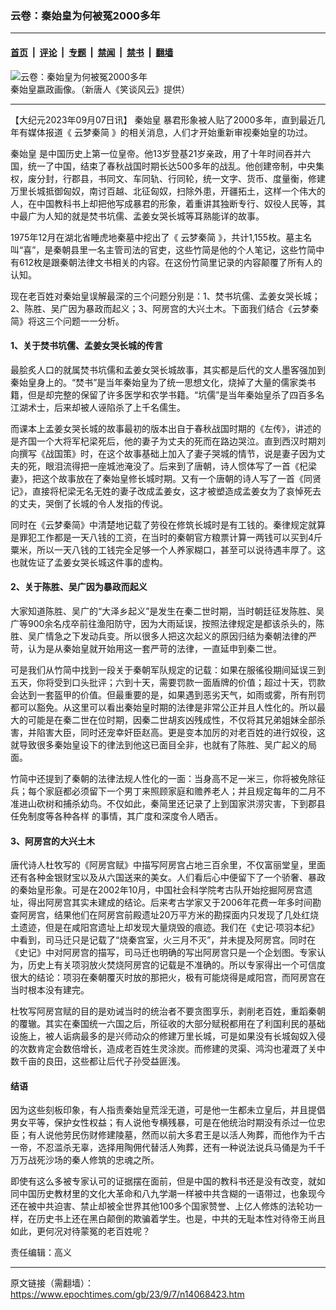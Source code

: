 ### 云卷：秦始皇为何被冤2000多年

---

#### [首页](../../../..?n14068423) &nbsp;|&nbsp; [评论](../../../../../epoch-comment?n14068423) &nbsp;|&nbsp; [专题](../../../../../epoch-special?n14068423) &nbsp;|&nbsp; [禁闻](../../../../../epoch-news?n14068423) &nbsp;|&nbsp; [禁书](../../../../../books?n14068423) &nbsp;|&nbsp; [翻墙](https://github.com/gfw-breaker/nogfw/blob/master/README.md?n14068423)


<div><img alt="云卷：秦始皇为何被冤2000多年" class="attachment-djy_600_400 size-djy_600_400 wp-post-image" src="https://i.epochtimes.com/assets/uploads/2023/09/id14068481-1604051527192669-600x400-600x400.jpg"/>
<div class="caption">
 秦始皇嬴政画像。（新唐人《笑谈风云》提供）
</div></div><hr/><div class="post_content" id="artbody" itemprop="articleBody">
 <!-- article content begin -->
 <p>
  【大纪元2023年09月07日讯】
  <ok href="https://www.epochtimes.com/gb/tag/%E7%A7%A6%E5%A7%8B%E7%9A%87.html">
   秦始皇
  </ok>
  暴君形象被人贴了2000多年，直到最近几年有媒体报道《
  <ok href="https://www.epochtimes.com/gb/tag/%E4%BA%91%E6%A2%A6%E7%A7%A6%E7%AE%80.html">
   云梦秦简
  </ok>
  》的相关消息，人们才开始重新审视秦始皇的功过。
 </p>
 <p>
  <ok href="https://www.epochtimes.com/gb/tag/%E7%A7%A6%E5%A7%8B%E7%9A%87.html">
   秦始皇
  </ok>
  是中国历史上第一位皇帝。他13岁登基21岁亲政，用了十年时间吞并六国，统一了中国，结束了春秋战国时期长达500多年的战乱。他创建帝制，中央集权，废分封，行郡县，书同文、车同轨、行同轮，统一文字、货币、度量衡，修建万里长城抵御匈奴，南讨百越、北征匈奴，扫除外患，开疆拓土，这样一个伟大的人，在中国教科书上却把他写成暴君的形象，着重讲其独断专行、奴役人民等，其中最广为人知的就是焚书坑儒、孟姜女哭长城等耳熟能详的故事。
 </p>
 <p>
  1975年12月在湖北省睡虎地秦墓中挖出了《
  <ok href="https://www.epochtimes.com/gb/tag/%E4%BA%91%E6%A2%A6%E7%A7%A6%E7%AE%80.html">
   云梦秦简
  </ok>
  》，共计1,155枚。墓主名叫“喜”，是秦朝县里一名主管司法的官吏，这些竹简是他的个人笔记，这些竹简中有612枚是跟秦朝法律文书相关的内容。在这份竹简里记录的内容颠覆了所有人的认知。
 </p>
 <p>
  现在老百姓对秦始皇误解最深的三个问题分别是：1、焚书坑儒、孟姜女哭长城；2、陈胜、吴广因为暴政而起义；3、阿房宫的大兴土木。下面我们结合《云梦秦简》将这三个问题一一分析。
 </p>
 <h4>
  1、关于焚书坑儒、孟姜女哭长城的传言
 </h4>
 <p>
  最脍炙人口的就属焚书坑儒和孟姜女哭长城故事，其实都是后代的文人墨客强加到秦始皇身上的。“焚书”是当年秦始皇为了统一思想文化，烧掉了大量的儒家类书籍，但是却完整的保留了许多医学和农学书籍。“坑儒”是当年秦始皇杀了四百多名江湖术士，后来却被人诬陷杀了上千名儒生。
 </p>
 <p>
  而课本上孟姜女哭长城的故事最初的版本出自于春秋战国时期的《左传》，讲述的是齐国一个大将军杞梁死后，他的妻子为丈夫的死而在路边哭泣。直到西汉时期刘向撰写《战国策》时，在这个故事基础上加入了妻子哭城的情节，说是妻子因为丈夫的死，眼泪流得把一座城池淹没了。后来到了唐朝，诗人惯体写了一首《杞梁妻》，把这个故事放在了秦始皇修长城时期。又有一个唐朝的诗人写了一首《同贤记》，直接将杞梁无名无姓的妻子改成孟姜女，这才被塑造成孟姜女为了哀悼死去的丈夫，哭倒了长城的令人发指的传说。
 </p>
 <p>
  同时在《云梦秦简》中清楚地记载了劳役在修筑长城时是有工钱的。秦律规定就算是罪犯工作都是一天八钱的工资，在当时的秦朝官方粮票计算一两钱可以买到4斤粟米，所以一天八钱的工钱完全足够一个人养家糊口，甚至可以说待遇丰厚了。这也就佐证了孟姜女哭长城这件事的虚构。
 </p>
 <h4>
  2、关于陈胜、吴广因为暴政而起义
 </h4>
 <p>
  大家知道陈胜、吴广的“大泽乡起义”是发生在秦二世时期，当时朝廷征发陈胜、吴广等900余名戍卒前往渔阳防守，因为大雨延误，按照法律规定是都该杀头的，陈胜、吴广情急之下发动兵变。所以很多人把这次起义的原因归结为秦朝法律的严苛，认为是从秦始皇就开始用这一套严苛的法律，一直延申到秦二世。
 </p>
 <p>
  可是我们从竹简中找到一段关于秦朝军队规定的记载：如果在服徭役期间延误三到五天，你将受到口头批评；六到十天，需要罚款一面盾牌的价值；超过十天，罚款会达到一套盔甲的价值。但最重要的是，如果遇到恶劣天气，如雨或雾，所有刑罚都可以豁免。从这里可以看出秦始皇时期的法律是非常公正并且人性化的。所以最大的可能是在秦二世在位时期，因秦二世胡亥凶残成性，不仅将其兄弟姐妹全部杀害，并陷害大臣，同时还宠幸奸臣赵高。更是变本加厉的对老百姓的进行奴役，这就导致很多秦始皇设下的律法到他这已面目全非，也就有了陈胜、吴广起义的局面。
 </p>
 <p>
  竹简中还提到了秦朝的法律法规人性化的一面：当身高不足一米三，你将被免除征兵；每个家庭都必须留下一个男丁来照顾家庭和赡养老人；并且规定每年的二月不准进山砍树和捕杀幼鸟。不仅如此，秦简里还记录了上到国家洪涝灾害，下到郡县任免制度等各种各样 的事情，其广度和深度令人晒舌。
 </p>
 <h4>
  3、阿房宫的大兴土木
 </h4>
 <p>
  唐代诗人杜牧写的《阿房宫赋》中描写阿房宫占地三百余里，不仅富丽堂皇，里面还有各种金银财宝以及从六国送来的美女。人们看后心中便留下了一个骄奢、暴政的秦始皇形象。可是在2002年10月，中国社会科学院考古队开始挖掘阿房宫遗址，得出阿房宫其实未建成的结论。后来考古学家又于2006年花费一年多时间勘查阿房宫，结果他们在阿房宫前殿遗址20万平方米的勘探面内只发现了几处红烧土遗迹，但是在咸阳宫遗址上却发现大量烧毁的痕迹。我们在《史记·项羽本纪》中看到，司马迁只是记载了“烧秦宫室，火三月不灭”，并未提及阿房宫。同时在《史记》中对阿房宫的描写，司马迁也明确的写出阿房宫只是一个企划图。专家认为，历史上有关项羽放火焚烧阿房宫的记载是不准确的。所以专家得出一个可信度很大的结论：项羽在秦朝覆灭时放的那把火，极有可能烧得是咸阳宫，而阿房宫在当时根本没有建完。
 </p>
 <p>
  杜牧写阿房宫赋的目的是劝诫当时的统治者不要贪图享乐，剥削老百姓，重蹈秦朝的覆辙。其实在秦国统一六国之后，所征收的大部分赋税都用在了利国利民的基础设施上，被人诟病最多的是兴师动众的修建万里长城，可是如果没有长城匈奴入侵的次数肯定会数倍增长，造成老百姓生灵涂炭。而修建的灵渠、鸿沟也灌溉了关中数千亩的良田，这些都让后代子孙受益匪浅。
 </p>
 <h4>
  结语
 </h4>
 <p>
  因为这些刻板印象，有人指责秦始皇荒淫无道，可是他一生都未立皇后，并且提倡男女平等，保护女性权益；有人说他专横残暴，可是在他统治时期没有杀过一位忠臣；有人说他劳民伤财修建陵墓，然而以前大多君王是以活人殉葬，而他作为千古一帝，不忍滥杀无辜，选择用陶佣代替活人殉葬，还有一种说法说兵马俑是为千千万万战死沙场的秦人修筑的忠魂之所。
 </p>
 <p>
  即使有这么多被专家认可的证据摆在面前，但是中国的教科书还是没有改变，就如同中国历史教材里的文化大革命和八九学潮一样被中共含糊的一语带过，也象现今还在被中共迫害、禁止却被全世界其他100多个国家赞誉、上亿人修炼的法轮功一样，在历史书上还在黑白颠倒的欺骗着学生。也是，中共的无耻本性对待帝王尚且如此，更何况对待蒙冤的老百姓呢？
 </p>
 <p>
  责任编辑：高义
 </p>
 <!-- article content end -->
 <div id="below_article_ad">
 </div>
</div>


---

原文链接（需翻墙）：https://www.epochtimes.com/gb/23/9/7/n14068423.htm